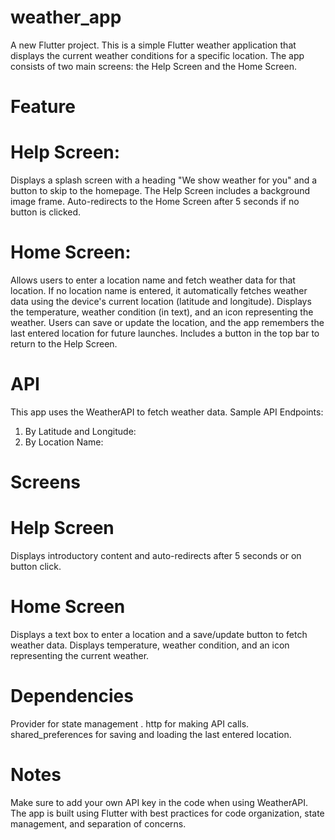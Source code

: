 # weather_app

A new Flutter project.
This is a simple Flutter weather application that displays the current weather conditions for a specific location. The app consists of two main screens: the Help Screen and the Home Screen.

# Feature 

# Help Screen:

Displays a splash screen with a heading "We show weather for you" and a button to skip to the homepage.
The Help Screen includes a background image frame.
Auto-redirects to the Home Screen after 5 seconds if no button is clicked.

# Home Screen:

Allows users to enter a location name and fetch weather data for that location.
If no location name is entered, it automatically fetches weather data using the device's current location (latitude and longitude).
Displays the temperature, weather condition (in text), and an icon representing the weather.
Users can save or update the location, and the app remembers the last entered location for future launches.
Includes a button in the top bar to return to the Help Screen.

# API 
This app uses the WeatherAPI to fetch weather data.
Sample API Endpoints:
1. By Latitude and Longitude:
2. By Location Name:

# Screens

# Help Screen

Displays introductory content and auto-redirects after 5 seconds or on button click.

# Home Screen
Displays a text box to enter a location and a save/update button to fetch weather data.
Displays temperature, weather condition, and an icon representing the current weather.

# Dependencies

Provider for state management .
http for making API calls.
shared_preferences for saving and loading the last entered location.

# Notes

Make sure to add your own API key in the code when using WeatherAPI.
The app is built using Flutter with best practices for code organization, state management, and separation of concerns.
